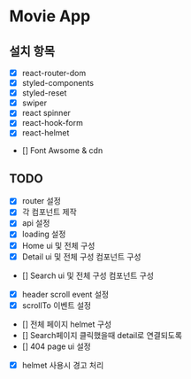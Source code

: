 # Movie App

## 설치 항목

- [x] react-router-dom
- [x] styled-components
- [x] styled-reset
- [x] swiper
- [x] react spinner
- [x] react-hook-form
- [x] react-helmet
- [] Font Awsome & cdn

## TODO

- [x] router 설정
- [x] 각 컴포넌트 제작
- [x] api 설정
- [x] loading 설정
- [x] Home ui 및 전체 구성
- [x] Detail ui 및 전체 구성 컴포넌트 구성
- [] Search ui 및 전체 구성 컴포넌트 구성
- [x] header scroll event 설정
- [x] scrollTo 이벤트 설정
- [] 전체 페이지 helmet 구성
- [] Search페이지 클릭했을때 detail로 연결되도록
- [] 404 page ui 설정
- [x] helmet 사용시 경고 처리
